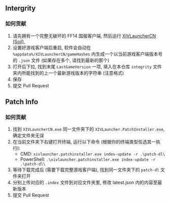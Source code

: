 ## Intergrity

### 如何贡献

1. 请先拥有一个完整无破坏的 FF14 国服客户端, 然后运行 [XIVLauncherCN (Soil)](https://github.com/AtmoOmen/FFXIVQuickLauncher), 
2. 设置好游戏客户端后重启, 软件会自动在 `%appdata%/XIVLauncherCN/gameHashes` 内生成一个以当前游戏客户端版本号的 `.json` 文件 (如果存在多个, 请找到最新的那个)
3. 打开后下拉, 找到末尾 `LastGameVersion` 一项, 填入在本仓库 `integrity` 文件夹内所能找到的上一个最新游戏版本的字符串 (注意格式)
4. 保存
5. 提交 Pull Request

## Patch Info

### 如何贡献

1. 找到 `XIVLauncherCN.exe` 同一文件夹下的 `XIVLauncher.PatchInstaller.exe`, 确定文件夹无误
2. 在当前文件夹下右键打开终端, 运行以下命令 (根据你的终端类型任选其一执行):
   - CMD: `xivlauncher.patchinstaller.exe index-update -r .\patch-dl\`
   - PowerShell: `.\xivlauncher.patchinstaller.exe index-update -r .\patch-dl\`
3. 等待下载完成后 (需要下载完整游戏客户端), 找到同一文件夹下的 `patch-dl` 文件夹打开
4. 分别上传对应的 `.index` 文件到对应文件夹里, 修改 latest.json 内的内容至最新版本
5. 提交 Pull Request

